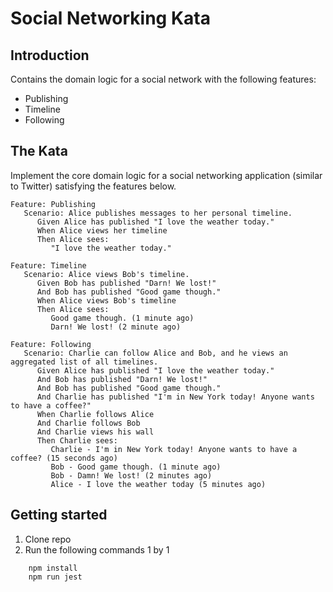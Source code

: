 # Social Networking Kata

## Introduction

Contains the domain logic for a social network with the following features:
- Publishing
- Timeline
- Following

## The Kata

Implement the core domain logic for a social networking application (similar to Twitter) satisfying the features below.

```
Feature: Publishing
   Scenario: Alice publishes messages to her personal timeline.   
      Given Alice has published "I love the weather today."
      When Alice views her timeline
      Then Alice sees:
         "I love the weather today."
      
Feature: Timeline
   Scenario: Alice views Bob's timeline.
      Given Bob has published "Darn! We lost!"
      And Bob has published "Good game though."
      When Alice views Bob's timeline
      Then Alice sees:
         Good game though. (1 minute ago)
         Darn! We lost! (2 minute ago)
      
Feature: Following
   Scenario: Charlie can follow Alice and Bob, and he views an aggregated list of all timelines.
      Given Alice has published "I love the weather today."
      And Bob has published "Darn! We lost!"
      And Bob has published "Good game though."
      And Charlie has published "I'm in New York today! Anyone wants to have a coffee?"
      When Charlie follows Alice
      And Charlie follows Bob
      And Charlie views his wall
      Then Charlie sees:
         Charlie - I'm in New York today! Anyone wants to have a coffee? (15 seconds ago)     
         Bob - Good game though. (1 minute ago)     
         Bob - Damn! We lost! (2 minutes ago)     
         Alice - I love the weather today (5 minutes ago)    
```

## Getting started

1. Clone repo
1. Run the following commands 1 by 1

```
    npm install
    npm run jest
```

